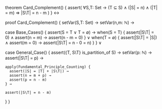 theorem Card_Complement() {
  assert(
    ∀S,T: Set →
    (T ⊆ S) ∧ 
    (|S| = n) ∧ 
    (|T| = m) ⇒
    |S\T| = n - m
  )
} ↔

proof Card_Complement() {
  setVar(S,T: Set) →
  setVar(n,m: ℕ) →
  
  case Base_Cases() {
    assert(S = T ∨ T = ∅) →
    when(S = T) {
      assert(|S\T| = 0) ∧
      assert(n = m) →
      assert(n - m = 0)
    } ∨
    when(T = ∅) {
      assert(|S\T| = |S|) ∧
      assert(m = 0) →
      assert(|S\T| = n - 0 = n)
    }
  } ∨
  
  case General_Case() {
    assert({T, S\T} is_partition_of S) →
    setVar(p: ℕ) →
    assert(|S\T| = p) →
    
    apply(Fundamental_Principle_Counting) {
      assert(|S| = |T| + |S\T|) →
      assert(n = m + p) →
      assert(p = n - m)
    } →
    
    assert(|S\T| = n - m)
  }
}